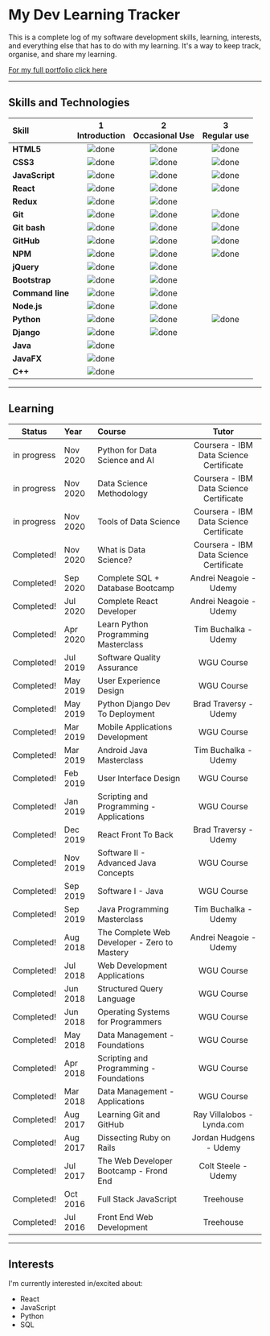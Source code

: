 # My Dev Learning Tracker

This is a complete log of my software development skills, learning, interests, and everything else that has to do with my learning. It's a way to keep track, organise, and share my learning.

[For my full portfolio click here](https://drewatienza.github.io "https://drewatienza.github.io")

---

## Skills and Technologies

[done]: https://user-images.githubusercontent.com/29199184/32275438-8385f5c0-bf0b-11e7-9406-42265f71e2bd.png "Done"

| Skill            | 1<br>Introduction | 2<br>Occasional Use | 3<br>Regular use |
| :--------------- | :---------------: | :-----------------: | :--------------: |
| **HTML5**        |   ![done][done]   |    ![done][done]    |  ![done][done]   |
| **CSS3**         |   ![done][done]   |    ![done][done]    |  ![done][done]   |
| **JavaScript**   |   ![done][done]   |    ![done][done]    |  ![done][done]   |
| **React**        |   ![done][done]   |    ![done][done]    |  ![done][done]   |
| **Redux**        |   ![done][done]   |    ![done][done]    |                  |
| **Git**          |   ![done][done]   |    ![done][done]    |  ![done][done]   |
| **Git bash**     |   ![done][done]   |    ![done][done]    |  ![done][done]   |
| **GitHub**       |   ![done][done]   |    ![done][done]    |  ![done][done]   |
| **NPM**          |   ![done][done]   |    ![done][done]    |  ![done][done]   |
| **jQuery**       |   ![done][done]   |    ![done][done]    |                  |
| **Bootstrap**    |   ![done][done]   |    ![done][done]    |                  |
| **Command line** |   ![done][done]   |    ![done][done]    |                  |
| **Node.js**      |   ![done][done]   |    ![done][done]    |                  |
| **Python**       |   ![done][done]   |    ![done][done]    |  ![done][done]   |
| **Django**       |   ![done][done]   |    ![done][done]    |                  |
| **Java**         |   ![done][done]   |                     |                  |
| **JavaFX**       |   ![done][done]   |                     |                  |
| **C++**          |   ![done][done]   |                     |                  |

---

## Learning

|   Status    | Year     | Course                                       |                  Tutor                  |
| :---------: | :------- | :------------------------------------------- | :-------------------------------------: |
| in progress | Nov 2020 | Python for Data Science and AI               | Coursera - IBM Data Science Certificate |
| in progress | Nov 2020 | Data Science Methodology                     | Coursera - IBM Data Science Certificate |
| in progress | Nov 2020 | Tools of Data Science                        | Coursera - IBM Data Science Certificate |
| Completed!  | Nov 2020 | What is Data Science?                        | Coursera - IBM Data Science Certificate |
| Completed!  | Sep 2020 | Complete SQL + Database Bootcamp             |         Andrei Neagoie - Udemy          |
| Completed!  | Jul 2020 | Complete React Developer                     |         Andrei Neagoie - Udemy          |
| Completed!  | Apr 2020 | Learn Python Programming Masterclass         |          Tim Buchalka - Udemy           |
| Completed!  | Jul 2019 | Software Quality Assurance                   |               WGU Course                |
| Completed!  | May 2019 | User Experience Design                       |               WGU Course                |
| Completed!  | May 2019 | Python Django Dev To Deployment              |          Brad Traversy - Udemy          |
| Completed!  | Mar 2019 | Mobile Applications Development              |               WGU Course                |
| Completed!  | Mar 2019 | Android Java Masterclass                     |          Tim Buchalka - Udemy           |
| Completed!  | Feb 2019 | User Interface Design                        |               WGU Course                |
| Completed!  | Jan 2019 | Scripting and Programming - Applications     |               WGU Course                |
| Completed!  | Dec 2019 | React Front To Back                          |          Brad Traversy - Udemy          |
| Completed!  | Nov 2019 | Software II - Advanced Java Concepts         |               WGU Course                |
| Completed!  | Sep 2019 | Software I - Java                            |               WGU Course                |
| Completed!  | Sep 2019 | Java Programming Masterclass                 |          Tim Buchalka - Udemy           |
| Completed!  | Aug 2018 | The Complete Web Developer - Zero to Mastery |         Andrei Neagoie - Udemy          |
| Completed!  | Jul 2018 | Web Development Applications                 |               WGU Course                |
| Completed!  | Jun 2018 | Structured Query Language                    |               WGU Course                |
| Completed!  | Jun 2018 | Operating Systems for Programmers            |               WGU Course                |
| Completed!  | May 2018 | Data Management - Foundations                |               WGU Course                |
| Completed!  | Apr 2018 | Scripting and Programming - Foundations      |               WGU Course                |
| Completed!  | Mar 2018 | Data Management - Applications               |               WGU Course                |
| Completed!  | Aug 2017 | Learning Git and GitHub                      |       Ray Villalobos - Lynda.com        |
| Completed!  | Aug 2017 | Dissecting Ruby on Rails                     |         Jordan Hudgens - Udemy          |
| Completed!  | Jul 2017 | The Web Developer Bootcamp - Frond End       |           Colt Steele - Udemy           |
| Completed!  | Oct 2016 | Full Stack JavaScript                        |                Treehouse                |
| Completed!  | Jul 2016 | Front End Web Development                    |                Treehouse                |

---

## Interests

I'm currently interested in/excited about:

- React
- JavaScript
- Python
- SQL
